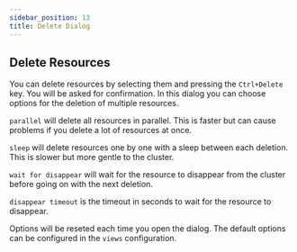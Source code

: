 ```yaml
---
sidebar_position: 13
title: Delete Dialog
---
```

## Delete Resources

You can delete resources by selecting them and pressing the `Ctrl+Delete` key.
You will be asked for confirmation. In this dialog you can choose options for the deletion
of multiple resources.

`parallel` will delete all resources in parallel. This is faster but
can cause problems if you delete a lot of resources at once.

`sleep` will delete resources one by one with a sleep between each deletion. This is slower but
more gentle to the cluster.

`wait for disappear` will wait for the resource to disappear from the cluster before going on with the next deletion.

`disappear timeout` is the timeout in seconds to wait for the resource to disappear.

Options will be reseted each time you open the dialog. The default options can be configured in the `views`
configuration.
